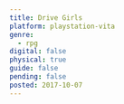 ```yaml
---
title: Drive Girls
platform: playstation-vita
genre:
  - rpg
digital: false
physical: true
guide: false
pending: false
posted: 2017-10-07
---
```

